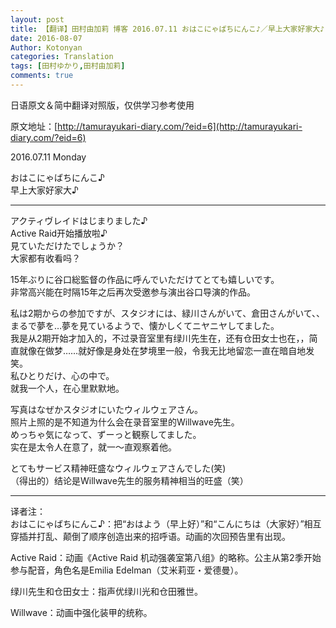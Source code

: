 ```yaml
---
layout: post
title: 【翻译】田村由加莉 博客 2016.07.11 おはこにゃばちにんこ♪／早上大家好家大♪ 
date: 2016-08-07
Author: Kotonyan
categories: Translation
tags: [田村ゆかり,田村由加莉]
comments: true
---
```


日语原文＆简中翻译对照版，仅供学习参考使用

原文地址：[http://tamurayukari-diary.com/?eid=6](http://tamurayukari-diary.com/?eid=6)  

2016.07.11 Monday

おはこにゃばちにんこ♪  
早上大家好家大♪ 

---

アクティヴレイドはじまりました♪  
Active Raid开始播放啦♪  
見ていただけたでしょうか？  
大家都有收看吗？

15年ぶりに谷口総監督の作品に呼んでいただけてとても嬉しいです。  
非常高兴能在时隔15年之后再次受邀参与演出谷口导演的作品。

私は2期からの参加ですが、スタジオには、緑川さんがいて、倉田さんがいて、、まるで夢を…夢を見ているようで、懐かしくてニヤニヤしてました。  
我是从2期开始才加入的，不过录音室里有绿川先生在，还有仓田女士也在，，简直就像在做梦……就好像是身处在梦境里一般，令我无比地留恋一直在暗自地发笑。  
私ひとりだけ、心の中で。  
就我一个人，在心里默默地。

写真はなぜかスタジオにいたウィルウェアさん。  
照片上照的是不知道为什么会在录音室里的Willwave先生。  
めっちゃ気になって、ずーっと観察してました。  
实在是太令人在意了，就一～直观察着他。

とてもサービス精神旺盛なウィルウェアさんでした(笑)  
（得出的）结论是Willwave先生的服务精神相当的旺盛（笑）

---

译者注：  
おはこにゃばちにんこ♪：把“おはよう（早上好）”和“こんにちは（大家好）”相互穿插并打乱、颠倒了顺序创造出来的招呼语。动画的次回预告里有出现。

Active Raid：动画《Active Raid 机动强袭室第八组》的略称。公主从第2季开始参与配音，角色名是Emilia Edelman（艾米莉亚・爱德曼）。

绿川先生和仓田女士：指声优绿川光和仓田雅世。

Willwave：动画中强化装甲的统称。
